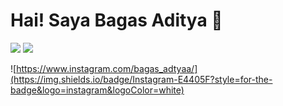# Hai! Saya Bagas Aditya 👋

<img src="https://img.shields.io/badge/Instagram-E4405F?style=for-the-badge&logo=instagram&logoColor=white" />
<img src="https://img.shields.io/badge/Gmail-D14836?style=for-the-badge&logo=gmail&logoColor=white" />

![https://www.instagram.com/bagas_adtyaa/](https://img.shields.io/badge/Instagram-E4405F?style=for-the-badge&logo=instagram&logoColor=white)
<!-- ![Screenshot of a comment on a GitHub issue showing an image, added in the Markdown, of an Octocat smiling and raising a tentacle.](https://octodex.github.com/images/nyantocat.gif)
- 🔭 I’m currently working on ... -->
<!--
**bagasadityaa/bagasadityaa** is a ✨ _special_ ✨ repository because its `README.md` (this file) appears on your GitHub profile.

Here are some ideas to get you started:

- 🌱 I’m currently learning ...
- 👯 I’m looking to collaborate on ...
- 🤔 I’m looking for help with ...
- 💬 Ask me about ...
- 📫 How to reach me: ...
- 😄 Pronouns: ...
- ⚡ Fun fact: ...
-->
